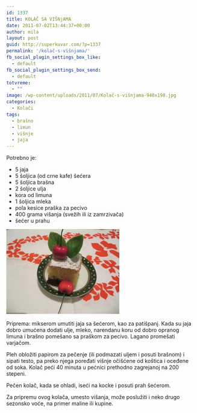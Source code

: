 ```yaml
---
id: 1337
title: KOLAČ SA VIŠNjAMA
date: 2011-07-02T13:44:37+00:00
author: mila
layout: post
guid: http://superkuvar.com/?p=1337
permalink: '/kolač-s-višnjama/'
fb_social_plugin_settings_box_like:
  - default
fb_social_plugin_settings_box_send:
  - default
totvreme:
  - ""
image: /wp-content/uploads/2011/07/Kolač-s-višnjama-940x198.jpg
categories:
  - Kolači
tags:
  - brašno
  - limun
  - višnje
  - jaja
---
```

Potrebno je:

  * 5 jaja
  * 5 šoljica (od crne kafe) šećera
  * 5 šoljica brašna
  * 2 šoljice ulja
  * kora od limuna
  * 1 šoljica mleka
  * pola kesice praška za pecivo
  * 400 grama višanja (svežih ili iz zamrzivača)
  * šećer u prahu

<img class="alignnone size-medium wp-image-5123" src="/wp-content/uploads/2011/07/Kolač-s-višnjama-300x225.jpg" alt="Kolač s višnjama" width="300" height="225" /> 

Priprema: mikserom umutiti jaja sa šećerom, kao za patišpanj. Kada su jaja dobro umućena dodati ulje, mleko, narendanu koru od dobro opranog limuna i brašno pomešano sa praškom za pecivo. Lagano promešati varjačom.

Pleh obložiti papirom za pečenje (ili  podmazati uljem i posuti brašnom) i sipati testo, pa preko njega poređati višnje očišćene od koštica i oceđene od soka. Kolač peći 40 minuta u pećnici prethodno zagrejanoj na 200 stepeni.

Pečen kolač, kada se ohladi, iseći na kocke i posuti prah šećerom.

Za pripremu ovog kolača, umesto višanja, može poslužiti i neko drugo sezonsko voće, na primer maline ili kupine.